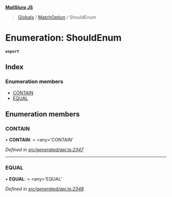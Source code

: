 **[MailSlurp JS](../README.md)**

> [Globals](../README.md) / [MatchOption](../modules/matchoption.md) / ShouldEnum

# Enumeration: ShouldEnum

**`export`** 

## Index

### Enumeration members

* [CONTAIN](matchoption.shouldenum.md#contain)
* [EQUAL](matchoption.shouldenum.md#equal)

## Enumeration members

### CONTAIN

•  **CONTAIN**:  = \<any>'CONTAIN'

*Defined in [src/generated/api.ts:2347](https://github.com/mailslurp/mailslurp-client/blob/751f7bb/src/generated/api.ts#L2347)*

___

### EQUAL

•  **EQUAL**:  = \<any>'EQUAL'

*Defined in [src/generated/api.ts:2348](https://github.com/mailslurp/mailslurp-client/blob/751f7bb/src/generated/api.ts#L2348)*
